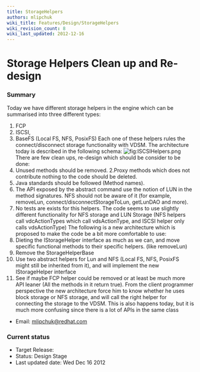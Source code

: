 ```yaml
---
title: StorageHelpers
authors: mlipchuk
wiki_title: Features/Design/StorageHelpers
wiki_revision_count: 8
wiki_last_updated: 2012-12-16
---
```


# Storage Helpers Clean up and Re-design

### Summary

Today we have different storage helpers in the engine which can be summarised into three different types:
1. FCP
2. ISCSI,
3. BaseFS (Local FS, NFS, PosixFS)
Each one of these helpers rules the connect/disconnect storage functionality with VDSM.
The architecture today is described in the following schema:
![](ISCSIHelpers.png "fig:ISCSIHelpers.png")
There are few clean ups, re-design which should be consider to be done:
1. Unused methods should be removed.
2.Proxy methods which does not contribute nothing to the code should be deleted.
2. Java standards should be followed (Method names).
3. The API exposed by the abstract command use the notion of LUN in the method signatures. NFS should not be aware of it (for example, removeLun, connect/disconnectStorageToLun, getLunDAO and more).
4. No tests are exists for this helpers.
The code seems to use slightly different functionality for NFS storage and LUN Storage (NFS helpers call vdcActionTypes which call vdsActionType, and ISCSI helper only calls vdsActionType)
 The following is a new architecture which is proposed to make the code be a bit more comfortable to use:
1. Dieting the IStorageHelper interface as much as we can, and move specific functional methods to their specific helpers. (like removeLun)
2. Remove the StorageHelperBase
3. Use two abstract helpers for Lun and NFS (Local FS, NFS, PosixFS might still be inherited from it), and will implement the new IStorageHelper interface
4. See if maybe FCP helper could be removed or at least be much more API leaner (All the methods in it return true).
From the client programmer perspective the new architecture force him to know whether he uses block storage or NFS storage, and will call the right helper for connecting the storage to the VDSM.
This is also happens today, but it is much more confusing since there is a lot of APIs in the same class

*   Email: mlipchuk@redhat.com

### Current status

*   Target Release:
*   Status: Design Stage
*   Last updated date: Wed Dec 16 2012

